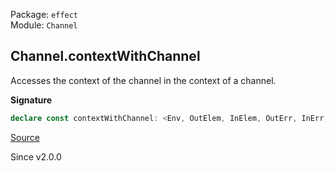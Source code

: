 Package: `effect`<br />
Module: `Channel`<br />

## Channel.contextWithChannel

Accesses the context of the channel in the context of a channel.

**Signature**

```ts
declare const contextWithChannel: <Env, OutElem, InElem, OutErr, InErr, OutDone, InDone, Env1>(f: (env: Context.Context<Env>) => Channel<OutElem, InElem, OutErr, InErr, OutDone, InDone, Env1>) => Channel<OutElem, InElem, OutErr, InErr, OutDone, InDone, Env | Env1>
```

[Source](https://github.com/Effect-TS/effect/tree/main/packages/effect/src/Channel.ts#L785)

Since v2.0.0